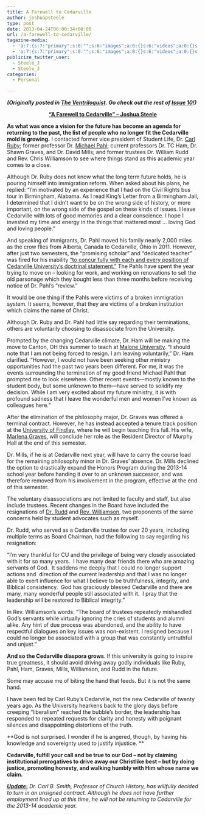 ```yaml
---
title: A Farewell to Cedarville
author: joshuapsteele
type: post
date: 2013-04-24T06:00:34+00:00
url: /a-farewell-to-cedarville/
tagazine-media:
  - 'a:7:{s:7:"primary";s:0:"";s:6:"images";a:0:{}s:6:"videos";a:0:{}s:11:"image_count";i:0;s:6:"author";s:7:"4584812";s:7:"blog_id";s:7:"4349442";s:9:"mod_stamp";s:19:"2013-04-24 02:47:38";}'
  - 'a:7:{s:7:"primary";s:0:"";s:6:"images";a:0:{}s:6:"videos";a:0:{}s:11:"image_count";i:0;s:6:"author";s:7:"4584812";s:7:"blog_id";s:7:"4349442";s:9:"mod_stamp";s:19:"2013-04-24 02:47:38";}'
publicize_twitter_user:
  - Steele_J
  - Steele_J
categories:
  - Personal

---
```

**_(Originally posted in [The Ventriloquist][1]. Go check out the rest of [Issue 10][1]!)_**

<p style="text-align:center;">
  <span style="text-decoration:underline;"><strong>&#8220;A Farewell to Cedarville&#8221; &#8211; Joshua Steele</strong></span>
</p>

**As what was once a vision for the future has become an agenda for returning to the past, the list of people who no longer fit the Cedarville mold is growing.** I contacted former vice president of Student Life, Dr. [Carl Ruby][2]; former professor Dr. [Michael Pahl][3]; current professors Dr. TC Ham, Dr. Shawn Graves, and Dr. David Mills; and former trustees Dr. William Rudd and Rev. Chris Williamson to see where things stand as this academic year comes to a close.

Although Dr. Ruby does not know what the long term future holds, he is pouring himself into immigration reform. When asked about his plans, he replied: &#8220;I&#8217;m motivated by an experience that I had on the Civil Rights bus tour in Birmingham, Alabama. As I read King&#8217;s Letter from a Birmingham Jail, I determined that I didn&#8217;t want to be on the wrong side of history, or more important, on the wrong side of the gospel on these kinds of issues. I leave Cedarville with lots of good memories and a clear conscience. I hope I invested my time and energy in the things that mattered most &#8230; loving God and loving people.&#8221;

And speaking of immigrants, Dr. Pahl moved his family nearly 2,000 miles as the crow flies from Alberta, Canada to Cedarville, Ohio in 2011. However, after just two semesters, the &#8220;promising scholar&#8221; and &#8220;dedicated teacher&#8221; was fired for his inability [&#8220;to concur fully with each and every position of Cedarville University’s doctrinal statement.&#8221;][4] The Pahls have spent the year trying to move on – looking for work, and working on renovations to sell the old parsonage which they bought less than three months before receiving notice of Dr. Pahl’s &#8220;review.&#8221;

It would be one thing if the Pahls were victims of a broken immigration system. It seems, however, that they are victims of a broken institution which claims the name of Christ.

Although Dr. Ruby and Dr. Pahl had little say regarding their terminations, others are voluntarily choosing to disassociate from the University.

Prompted by the changing Cedarville climate, Dr. Ham will be making the move to Canton, OH this summer to teach at [Malone University][5]. &#8220;I should note that I am not being forced to resign. I am leaving voluntarily,&#8221; Dr. Ham clarified. &#8220;However, I would not have been seeking other ministry opportunities had the past two years been different. For me, it was the events surrounding the termination of my good friend Michael Pahl that prompted me to look elsewhere. Other recent events—mostly known to the student body, but some unknown to them—have served to solidify my decision. While I am very excited about my future ministry, it is with profound sadness that I leave the wonderful men and women I’ve known as colleagues here.&#8221;

After the elimination of the philosophy major, Dr. Graves was offered a terminal contract. However, he has instead accepted a tenure track position at the [University of Findlay][6], where he will begin teaching this fall. His wife, [Marlena Graves][7], will conclude her role as the Resident Director of Murphy Hall at the end of this semester.

Dr. Mills, if he is at Cedarville next year, will have to carry the course load for the remaining philosophy minor in Dr. Graves’ absence. Dr. Mills declined the option to drastically expand the Honors Program during the 2013-14 school year before handing it over to an unknown successor, and was therefore removed from his involvement in the program, effective at the end of this semester.

The voluntary disassociations are not limited to faculty and staff, but also include trustees. Recent changes in the Board have included the resignations of [Dr. Rudd][8] and [Rev. Williamson][9], two proponents of the same concerns held by student advocates such as myself.

Dr. Rudd, who served as a Cedarville trustee for over 20 years, including multiple terms as Board Chairman, had the following to say regarding his resignation:

&#8220;I’m very thankful for CU and the privilege of being very closely associated with it for so many years.  I have many dear friends there who are amazing servants of God.  It saddens me deeply that I could no longer support actions and  direction of the current leadership and that I was no longer able to exert influence for what I believe to be truthfulness, integrity, and Biblical consistency.  God has graciously blessed Cedarville and there are many, many wonderful people still associated with it.  I pray that the leadership will be restored to Biblical integrity.&#8221;

In Rev. Williamson’s words: &#8220;The board of trustees repeatedly mishandled God&#8217;s servants while virtually ignoring the cries of students and alumni alike. Any hint of due process was abandoned, and the ability to have respectful dialogues on key issues was non-existent. I resigned because I could no longer be associated with a group that was constantly untruthful and unjust.&#8221;

**And so the Cedarville diaspora grows**. If this university is going to inspire true greatness, it should avoid driving away godly individuals like Ruby, Pahl, Ham, Graves, Mills, Williamson, and Rudd in the future.

Some may accuse me of biting the hand that feeds. But it is not the same hand.

I have been fed by Carl Ruby’s Cedarville, not the new Cedarville of twenty years ago. As the University hearkens back to the glory days before creeping &#8220;liberalism&#8221; reached the bubble’s border, the leadership has responded to repeated requests for clarity and honesty with poignant silences and disappointing distortions of the truth.

**God is not surprised. I wonder if he is angered, though, by having his knowledge and sovereignty used to justify injustice. **

**Cedarville, fulfill your call and be true to our God – not by claiming institutional prerogatives to drive away our Christlike best – but by doing justice, promoting honesty, and walking humbly with Him whose name we claim.**

<span style="text-decoration:underline;"><strong><i>Update</i>:</strong></span> _Dr. Carl B. Smith, Professor of Church History, has willfully decided to turn in an unsigned contract. Although he does not have further employment lined up at this time, he will not be returning to Cedarville for the 2013-14 academic year._

 [1]: http://www.theventriloquist.us/
 [2]: http://www.carlruby.com/
 [3]: https://sites.google.com/site/michaelpahl/
 [4]: http://fiatlux125.wordpress.com/documents-2/the-dismissal-of-dr-pahl/
 [5]: http://www.malone.edu/
 [6]: http://www.findlay.edu/Pages/default.aspx
 [7]: http://marlenagraves.com/
 [8]: http://calvarymuskegon.com/#/about-calvary/our-ministry-team
 [9]: http://www.strongtowerbiblechurch.com/#/our-team